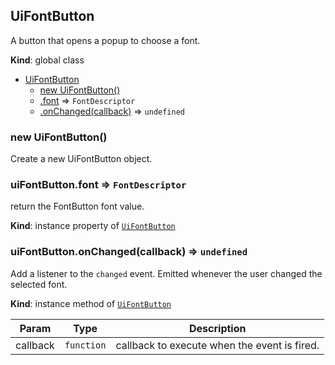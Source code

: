 <a name="UiFontButton"></a>

## UiFontButton
A button that opens a popup to choose a font.

**Kind**: global class  

* [UiFontButton](#UiFontButton)
    * [new UiFontButton()](#new_UiFontButton_new)
    * [.font](#UiFontButton+font) ⇒ <code>FontDescriptor</code>
    * [.onChanged(callback)](#UiFontButton+onChanged) ⇒ <code>undefined</code>

<a name="new_UiFontButton_new"></a>

### new UiFontButton()
Create a new UiFontButton object.

<a name="UiFontButton+font"></a>

### uiFontButton.font ⇒ <code>FontDescriptor</code>
return the FontButton font value.

**Kind**: instance property of [<code>UiFontButton</code>](#UiFontButton)  
<a name="UiFontButton+onChanged"></a>

### uiFontButton.onChanged(callback) ⇒ <code>undefined</code>
Add a listener to the `changed` event. Emitted whenever the user
changed the selected font.

**Kind**: instance method of [<code>UiFontButton</code>](#UiFontButton)  

| Param | Type | Description |
| --- | --- | --- |
| callback | <code>function</code> | callback to execute when the event is fired. |

